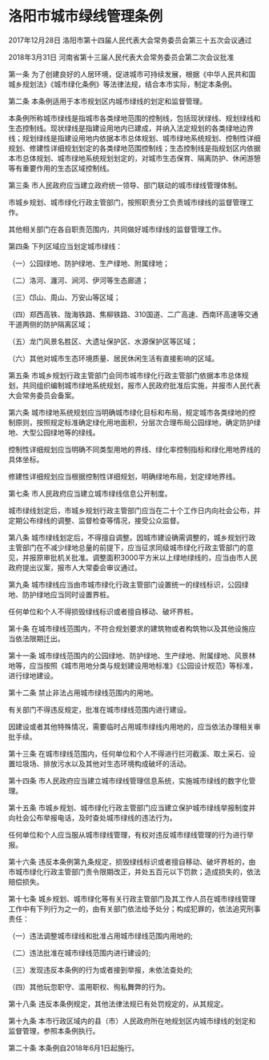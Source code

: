 # 洛阳市城市绿线管理条例

2017年12月28日 洛阳市第十四届人民代表大会常务委员会第三十五次会议通过

2018年3月31日 河南省第十三届人民代表大会常务委员会第二次会议批准

<!-- INFO END -->

第一条 为了创建良好的人居环境，促进城市可持续发展，根据《中华人民共和国城乡规划法》《城市绿化条例》等法律法规，结合本市实际，制定本条例。

第二条 本条例适用于本市规划区内城市绿线的划定和监督管理。

本条例所称城市绿线是指城市各类绿地范围的控制线，包括现状绿线、规划绿线和生态控制线。现状绿线是指建设用地内已建成，并纳入法定规划的各类绿地边界线；规划绿线是指建设用地内依据本市总体规划、城市绿地系统规划、控制性详细规划、修建性详细规划划定的各类绿地范围控制线；生态控制线是指规划区内依据本市总体规划、城市绿地系统规划划定的，对城市生态保育、隔离防护、休闲游憩等有重要作用的生态区域控制线。

第三条 市人民政府应当建立政府统一领导、部门联动的城市绿线管理体制。

市城乡规划、城市绿化行政主管部门，按照职责分工负责城市绿线的监督管理工作。

其他相关部门在各自职责范围内，共同做好城市绿线的监督管理工作。

第四条 下列区域应当划定城市绿线：

（一）公园绿地、防护绿地、生产绿地、附属绿地；

（二）洛河、瀍河、涧河、伊河等生态廊道；

（三）邙山、周山、万安山等区域；

（四）郑西高铁、陇海铁路、焦柳铁路、310国道、二广高速、西南环高速等交通干道两侧的防护隔离区域；

（五）龙门风景名胜区、大遗址保护区、水源保护区等区域；

（六）其他对城市生态环境质量、居民休闲生活有直接影响的区域。

第五条 市城乡规划行政主管部门会同市城市绿化行政主管部门依据本市总体规划，共同组织编制城市绿地系统规划，报市人民政府批准后实施，并报市人民代表大会常务委员会备案。

第六条 城市绿地系统规划应当明确城市绿化目标和布局，规定城市各类绿地的控制原则，按照规定标准确定绿化用地面积，分层次合理布局公园绿地，确定防护绿地、大型公园绿地等的绿线。

控制性详细规划应当明确不同类型用地的界线、绿化率控制指标和绿化用地界线的具体坐标。

修建性详细规划应当根据控制性详细规划，明确绿地布局，划定绿地界线。

第七条 市人民政府应当建立城市绿线信息公开制度。

城市绿线划定后，市城乡规划行政主管部门应当在二十个工作日内向社会公布，并定期公布绿线的调整、监督检查等情况，接受公众监督。

第八条 城市绿线划定后，不得擅自调整。因城市建设确需调整的，城乡规划行政主管部门在不减少绿地总量的前提下，应当征求同级城市绿化行政主管部门的意见，并报原审批机关批准。调整面积3000平方米以上绿地绿线的，应当由市人民政府提出议案，报市人大常委会审议通过。

第九条 城市绿线应当由市城市绿化行政主管部门设置统一的绿线标识，公园绿地、防护绿地应当同时设置界桩。

任何单位和个人不得损毁绿线标识或者擅自移动、破坏界桩。

第十条 在城市绿线范围内，不符合规划要求的建筑物或者构筑物以及其他设施应当依法限期迁出。

第十一条 城市绿线范围内的公园绿地、防护绿地、生产绿地、附属绿地、风景林地等，应当按照《城市用地分类与规划建设用地标准》《公园设计规范》等标准，进行绿地建设。

第十二条 禁止非法占用城市绿线范围内的用地。

有关部门不得违反规定，批准在城市绿线范围内进行建设。

因建设或者其他特殊情况，需要临时占用城市绿线内用地的，应当依法办理相关审批手续。

第十三条 在城市绿线范围内，任何单位和个人不得进行拦河截溪、取土采石、设置垃圾场、排放污水以及其他对生态环境构成破坏的活动。

第十四条 市人民政府应当建立城市绿线管理信息系统，实施城市绿线的数字化管理。

第十五条 市城乡规划、城市绿化行政主管部门应当建立保护城市绿线举报制度并向社会公布举报电话，及时查处城市绿线的违法行为。

任何单位和个人应当服从城市绿线管理，有权对违反城市绿线管理的行为进行举报。

第十六条 违反本条例第九条规定，损毁绿线标识或者擅自移动、破坏界桩的，由市城市绿化行政主管部门责令限期改正，并处五百元以下罚款；造成损失的，依法赔偿损失。

第十七条 城乡规划、城市绿化等有关行政主管部门及其工作人员在城市绿线管理工作中有下列行为之一的，由有关部门依法给予处分；构成犯罪的，依法追究刑事责任：

（一）违法调整城市绿线和批准占用城市绿线范围内用地的;

（二）违法批准在城市绿线范围内进行建设的;

（三）发现违反本条例的行为或者接到举报，未依法查处的;

（四）其他玩忽职守、滥用职权、徇私舞弊的行为。

第十八条 违反本条例规定，其他法律法规已有处罚规定的，从其规定。

第十九条 本市行政区域内的县（市）人民政府所在地规划区内城市绿线的划定和监督管理，参照本条例执行。

第二十条 本条例自2018年6月1日起施行。